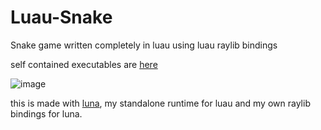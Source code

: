 # Luau-Snake
Snake game written completely in luau using luau raylib bindings

self contained executables are [here](https://github.com/KinexDev/Luau-Snake/releases/tag/Release3)

![image](https://github.com/user-attachments/assets/8cb8d47e-befd-4372-88cd-f9732ba5ef42)

this is made with [luna](https://github.com/KinexDev/luna/tree/main), my standalone runtime for luau and my own raylib bindings for luna.
